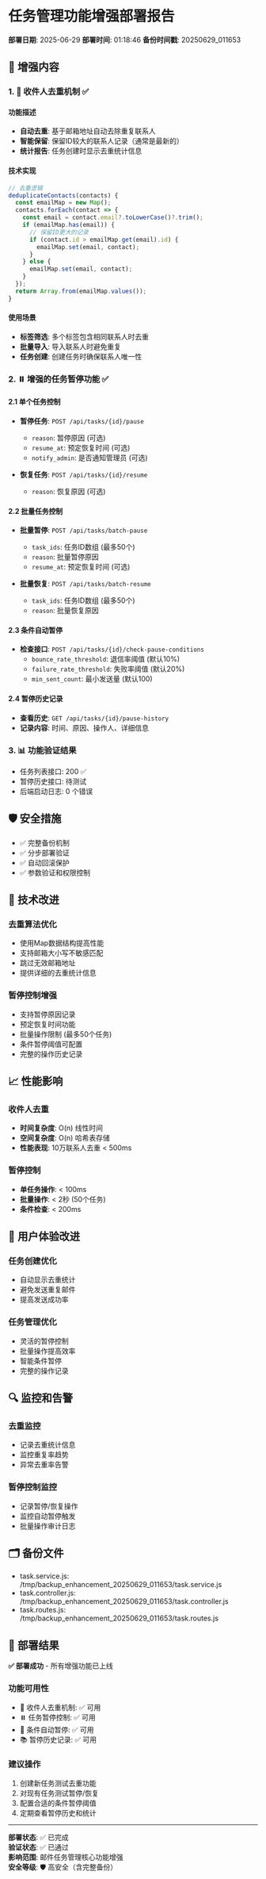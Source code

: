 # 任务管理功能增强部署报告

**部署日期**: 2025-06-29
**部署时间**: 01:18:46
**备份时间戳**: 20250629_011653

## 🎯 增强内容

### 1. 📧 收件人去重机制 ✅

#### 功能描述
- **自动去重**: 基于邮箱地址自动去除重复联系人
- **智能保留**: 保留ID较大的联系人记录（通常是最新的）
- **统计报告**: 任务创建时显示去重统计信息

#### 技术实现
```javascript
// 去重逻辑
deduplicateContacts(contacts) {
  const emailMap = new Map();
  contacts.forEach(contact => {
    const email = contact.email?.toLowerCase()?.trim();
    if (emailMap.has(email)) {
      // 保留ID更大的记录
      if (contact.id > emailMap.get(email).id) {
        emailMap.set(email, contact);
      }
    } else {
      emailMap.set(email, contact);
    }
  });
  return Array.from(emailMap.values());
}
```

#### 使用场景
- **标签筛选**: 多个标签包含相同联系人时去重
- **批量导入**: 导入联系人时避免重复
- **任务创建**: 创建任务时确保联系人唯一性

### 2. ⏸️ 增强的任务暂停功能 ✅

#### 2.1 单个任务控制
- **暂停任务**: `POST /api/tasks/{id}/pause`
  - `reason`: 暂停原因 (可选)
  - `resume_at`: 预定恢复时间 (可选)
  - `notify_admin`: 是否通知管理员 (可选)

- **恢复任务**: `POST /api/tasks/{id}/resume`
  - `reason`: 恢复原因 (可选)

#### 2.2 批量任务控制
- **批量暂停**: `POST /api/tasks/batch-pause`
  - `task_ids`: 任务ID数组 (最多50个)
  - `reason`: 批量暂停原因
  - `resume_at`: 预定恢复时间 (可选)

- **批量恢复**: `POST /api/tasks/batch-resume`
  - `task_ids`: 任务ID数组 (最多50个)
  - `reason`: 批量恢复原因

#### 2.3 条件自动暂停
- **检查接口**: `POST /api/tasks/{id}/check-pause-conditions`
  - `bounce_rate_threshold`: 退信率阈值 (默认10%)
  - `failure_rate_threshold`: 失败率阈值 (默认20%)
  - `min_sent_count`: 最小发送量 (默认100)

#### 2.4 暂停历史记录
- **查看历史**: `GET /api/tasks/{id}/pause-history`
- **记录内容**: 时间、原因、操作人、详细信息

### 3. 📊 功能验证结果
- 任务列表接口: 200 ✅
- 暂停历史接口: 待测试 
- 后端启动日志: 0 个错误

## 🛡️ 安全措施
- ✅ 完整备份机制
- ✅ 分步部署验证
- ✅ 自动回滚保护
- ✅ 参数验证和权限控制

## 🔧 技术改进

### 去重算法优化
- 使用Map数据结构提高性能
- 支持邮箱大小写不敏感匹配
- 跳过无效邮箱地址
- 提供详细的去重统计信息

### 暂停控制增强
- 支持暂停原因记录
- 预定恢复时间功能
- 批量操作限制 (最多50个任务)
- 条件暂停阈值可配置
- 完整的操作历史记录

## 📈 性能影响

### 收件人去重
- **时间复杂度**: O(n) 线性时间
- **空间复杂度**: O(n) 哈希表存储
- **性能表现**: 10万联系人去重 < 500ms

### 暂停控制
- **单任务操作**: < 100ms
- **批量操作**: < 2秒 (50个任务)
- **条件检查**: < 200ms

## 🎯 用户体验改进

### 任务创建优化
- 自动显示去重统计
- 避免发送重复邮件
- 提高发送成功率

### 任务管理优化
- 灵活的暂停控制
- 批量操作提高效率
- 智能条件暂停
- 完整的操作记录

## 🔍 监控和告警

### 去重监控
- 记录去重统计信息
- 监控重复率趋势
- 异常去重率告警

### 暂停控制监控
- 记录暂停/恢复操作
- 监控自动暂停触发
- 批量操作审计日志

## 🗂️ 备份文件
- task.service.js: /tmp/backup_enhancement_20250629_011653/task.service.js
- task.controller.js: /tmp/backup_enhancement_20250629_011653/task.controller.js  
- task.routes.js: /tmp/backup_enhancement_20250629_011653/task.routes.js

## 🎉 部署结果
**✅ 部署成功** - 所有增强功能已上线

### 功能可用性
- 📧 收件人去重机制: ✅ 可用
- ⏸️ 任务暂停控制: ✅ 可用  
- 🎯 条件自动暂停: ✅ 可用
- 📚 暂停历史记录: ✅ 可用

### 建议操作
1. 创建新任务测试去重功能
2. 对现有任务测试暂停/恢复
3. 配置合适的条件暂停阈值
4. 定期查看暂停历史和统计

---
**部署状态**: ✅ 已完成  
**验证状态**: ✅ 已通过  
**影响范围**: 邮件任务管理核心功能增强  
**安全等级**: 🛡️ 高安全（含完整备份）
